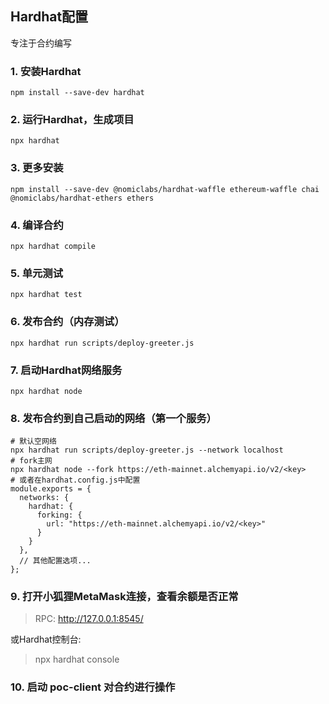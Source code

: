 ## Hardhat配置

专注于合约编写

### 1. 安装Hardhat

```shell
npm install --save-dev hardhat
```

### 2. 运行Hardhat，生成项目

```shell
npx hardhat
```

### 3. 更多安装

```shell
npm install --save-dev @nomiclabs/hardhat-waffle ethereum-waffle chai @nomiclabs/hardhat-ethers ethers
```

### 4. 编译合约

```shell
npx hardhat compile
```

### 5. 单元测试

```shell
npx hardhat test 
```

### 6. 发布合约（内存测试）

```shell
npx hardhat run scripts/deploy-greeter.js
```

### 7. 启动Hardhat网络服务

```shell
npx hardhat node
```

### 8. 发布合约到自己启动的网络（第一个服务）

```shell
# 默认空网络
npx hardhat run scripts/deploy-greeter.js --network localhost
# fork主网
npx hardhat node --fork https://eth-mainnet.alchemyapi.io/v2/<key>
# 或者在hardhat.config.js中配置
module.exports = {
  networks: {
    hardhat: {
      forking: {
        url: "https://eth-mainnet.alchemyapi.io/v2/<key>"
      }
    }
  },
  // 其他配置选项...
};

```

### 9. 打开小狐狸MetaMask连接，查看余额是否正常

> RPC:  http://127.0.0.1:8545/

或Hardhat控制台:

> npx hardhat console

### 10. 启动 poc-client 对合约进行操作
